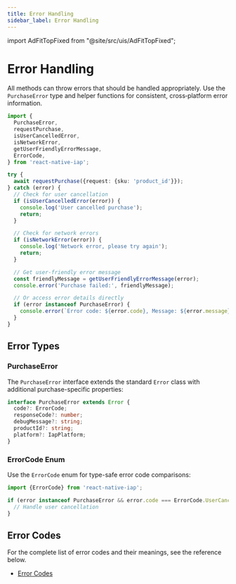 ```yaml
---
title: Error Handling
sidebar_label: Error Handling
---
```


import AdFitTopFixed from "@site/src/uis/AdFitTopFixed";

# Error Handling

<AdFitTopFixed />

All methods can throw errors that should be handled appropriately. Use the `PurchaseError` type and helper functions for consistent, cross‑platform error information.

```ts
import {
  PurchaseError,
  requestPurchase,
  isUserCancelledError,
  isNetworkError,
  getUserFriendlyErrorMessage,
  ErrorCode,
} from 'react-native-iap';

try {
  await requestPurchase({request: {sku: 'product_id'}});
} catch (error) {
  // Check for user cancellation
  if (isUserCancelledError(error)) {
    console.log('User cancelled purchase');
    return;
  }

  // Check for network errors
  if (isNetworkError(error)) {
    console.log('Network error, please try again');
    return;
  }

  // Get user-friendly error message
  const friendlyMessage = getUserFriendlyErrorMessage(error);
  console.error('Purchase failed:', friendlyMessage);

  // Or access error details directly
  if (error instanceof PurchaseError) {
    console.error(`Error code: ${error.code}, Message: ${error.message}`);
  }
}
```

## Error Types

### PurchaseError

The `PurchaseError` interface extends the standard `Error` class with additional purchase-specific properties:

```ts
interface PurchaseError extends Error {
  code?: ErrorCode;
  responseCode?: number;
  debugMessage?: string;
  productId?: string;
  platform?: IapPlatform;
}
```

### ErrorCode Enum

Use the `ErrorCode` enum for type-safe error code comparisons:

```ts
import {ErrorCode} from 'react-native-iap';

if (error instanceof PurchaseError && error.code === ErrorCode.UserCancelled) {
  // Handle user cancellation
}
```

## Error Codes

For the complete list of error codes and their meanings, see the reference below.

- [Error Codes](./error-codes)

